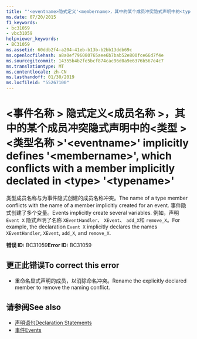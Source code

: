 ```yaml
---
title: "'<eventname>隐式定义'<membername>，其中的某个成员冲突隐式声明中的<type><typename>"
ms.date: 07/20/2015
f1_keywords:
- bc31059
- vbc31059
helpviewer_keywords:
- BC31059
ms.assetid: 60ddb2f4-a204-41eb-b13b-b2bb13ddb69c
ms.openlocfilehash: a8a0ef796080765aee6b7bab52e800fce66d7f4e
ms.sourcegitcommit: 14355b4b2fe5bcf874cac96d0a9e6376b567e4c7
ms.translationtype: MT
ms.contentlocale: zh-CN
ms.lasthandoff: 01/30/2019
ms.locfileid: "55267100"
---
```

# <a name="eventname-implicitly-defines-membername-which-conflicts-with-a-member-implicitly-declated-in-type-typename"></a><span data-ttu-id="8d748-102">\<事件名称 > 隐式定义\<成员名称 >，其中的某个成员冲突隐式声明中的\<类型 >\<类型名称 ></span><span class="sxs-lookup"><span data-stu-id="8d748-102">'\<eventname>' implicitly defines '\<membername>', which conflicts with a member implicitly declated in \<type> '\<typename>'</span></span>
<span data-ttu-id="8d748-103">类型成员名称与为事件隐式创建的成员名称冲突。</span><span class="sxs-lookup"><span data-stu-id="8d748-103">The name of a type member conflicts with the name of a member implicitly created for an event.</span></span> <span data-ttu-id="8d748-104">事件隐式创建了多个变量。</span><span class="sxs-lookup"><span data-stu-id="8d748-104">Events implicitly create several variables.</span></span> <span data-ttu-id="8d748-105">例如，声明 `Event X` 隐式声明了名称 `XEventHandler`、 `XEvent`、 `add_X`和 `remove_X`。</span><span class="sxs-lookup"><span data-stu-id="8d748-105">For example, the declaration `Event X` implicitly declares the names `XEventHandler`, `XEvent`, `add_X`, and `remove_X`.</span></span>  
  
 <span data-ttu-id="8d748-106">**错误 ID:** BC31059</span><span class="sxs-lookup"><span data-stu-id="8d748-106">**Error ID:** BC31059</span></span>  
  
## <a name="to-correct-this-error"></a><span data-ttu-id="8d748-107">更正此错误</span><span class="sxs-lookup"><span data-stu-id="8d748-107">To correct this error</span></span>  
  
-   <span data-ttu-id="8d748-108">重命名显式声明的成员，以消除命名冲突。</span><span class="sxs-lookup"><span data-stu-id="8d748-108">Rename the explicitly declared member to remove the naming conflict.</span></span>  
  
## <a name="see-also"></a><span data-ttu-id="8d748-109">请参阅</span><span class="sxs-lookup"><span data-stu-id="8d748-109">See also</span></span>
- [<span data-ttu-id="8d748-110">声明语句</span><span class="sxs-lookup"><span data-stu-id="8d748-110">Declaration Statements</span></span>](~/docs/visual-basic/programming-guide/language-features/statements.md#declaration-statements)
- [<span data-ttu-id="8d748-111">事件</span><span class="sxs-lookup"><span data-stu-id="8d748-111">Events</span></span>](../../visual-basic/programming-guide/language-features/events/index.md)
